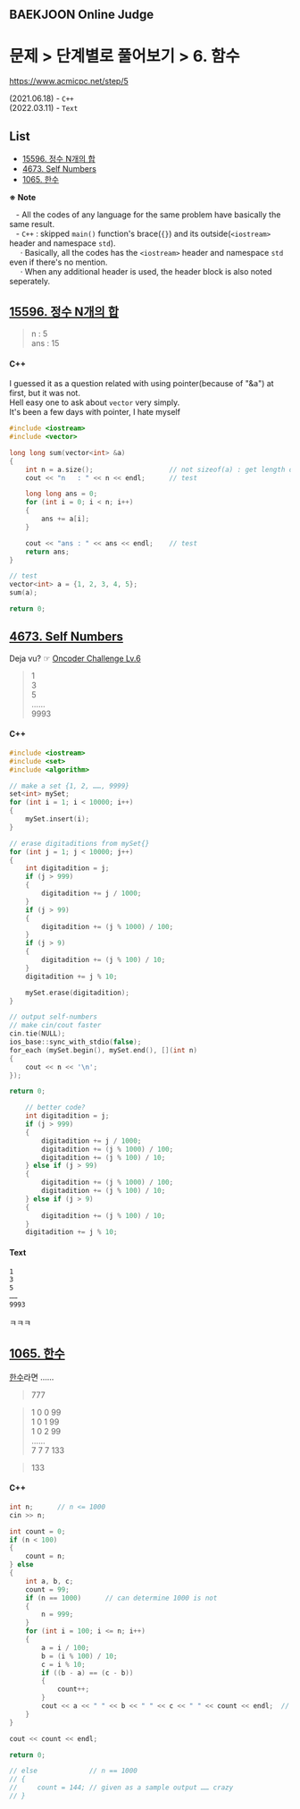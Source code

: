 ## BAEKJOON Online Judge

# 문제 > 단계별로 풀어보기 > 6. 함수

https://www.acmicpc.net/step/5

(2021.06.18) - `C++`  
(2022.03.11) - `Text`


## **List**

- [15596. 정수 N개의 합]()
- [4673. Self Numbers]()
- [1065. 한수]()


**※ Note**

&nbsp;&nbsp; - All the codes of any language for the same problem have basically the same result.  
&nbsp;&nbsp; - `C++` : skipped `main()` function's brace(`{}`) and its outside(`<iostream>` header and namespace `std`).  
&nbsp;&nbsp;&nbsp;&nbsp; · Basically, all the codes has the `<iostream>` header and namespace `std` even if there's no mention.  
&nbsp;&nbsp;&nbsp;&nbsp; · When any additional header is used, the header block is also noted seperately.  


## [15596. 정수 N개의 합](#list)

> n   : 5  
> ans : 15

#### C++

I guessed it as a question related with using pointer(because of "&a") at first, but it was not.  
Hell easy one to ask about `vector` very simply.  
It's been a few days with pointer, I hate myself

```cpp
#include <iostream>
#include <vector>
```
```cpp
long long sum(vector<int> &a)
{
    int n = a.size();                   // not sizeof(a) : get length of the memory space
    cout << "n   : " << n << endl;      // test

    long long ans = 0;
    for (int i = 0; i < n; i++)
    {
        ans += a[i];
    }

    cout << "ans : " << ans << endl;    // test
    return ans;
}
```
```cpp
// test
vector<int> a = {1, 2, 3, 4, 5};
sum(a);

return 0;
```


## [4673. Self Numbers](#list)

Deja vu? ☞ [Oncoder Challenge Lv.6](..//Oncoder/Challenge/Q06/README.md)

> 1  
> 3  
> 5  
> ……  
> 9993

#### C++
```cpp
#include <iostream>
#include <set>
#include <algorithm>
```
```cpp
// make a set {1, 2, ……, 9999}
set<int> mySet;
for (int i = 1; i < 10000; i++)
{
    mySet.insert(i);
}

// erase digitaditions from mySet{}
for (int j = 1; j < 10000; j++)
{
    int digitadition = j;
    if (j > 999)
    {
        digitadition += j / 1000;
    }
    if (j > 99)
    {
        digitadition += (j % 1000) / 100;
    }
    if (j > 9)
    {
        digitadition += (j % 100) / 10;
    }
    digitadition += j % 10;

    mySet.erase(digitadition);
}

// output self-numbers
// make cin/cout faster
cin.tie(NULL);
ios_base::sync_with_stdio(false);
for_each (mySet.begin(), mySet.end(), [](int n)
{
    cout << n << '\n';
});

return 0;
```
```cpp
    // better code?
    int digitadition = j;
    if (j > 999)
    {
        digitadition += j / 1000;
        digitadition += (j % 1000) / 100;
        digitadition += (j % 100) / 10;
    } else if (j > 99)
    {
        digitadition += (j % 1000) / 100;
        digitadition += (j % 100) / 10;
    } else if (j > 9)
    {
        digitadition += (j % 100) / 10;
    }
    digitadition += j % 10;
```

#### Text
```txt
1
3
5
……
9993
```
ㅋㅋㅋ


## [1065. 한수](#list)

[한수](https://namu.wiki/w/%ED%95%9C%EC%88%98(%EC%82%BC%EA%B5%AD%EC%A7%80))라면 ……

> 777

> 1 0 0 99  
> 1 0 1 99  
> 1 0 2 99  
> ……  
> 7 7 7 133

> 133

#### C++
```cpp
int n;      // n <= 1000
cin >> n;

int count = 0;
if (n < 100)
{
    count = n;
} else
{
    int a, b, c;
    count = 99;
    if (n == 1000)      // can determine 1000 is not
    {
        n = 999;
    }
    for (int i = 100; i <= n; i++)
    {
        a = i / 100;
        b = (i % 100) / 10;
        c = i % 10;
        if ((b - a) == (c - b))
        {
            count++;
        }
        cout << a << " " << b << " " << c << " " << count << endl;  // test
    }
}

cout << count << endl;

return 0;
```
```cpp
// else             // n == 1000
// {
//     count = 144; // given as a sample output …… crazy
// }
```